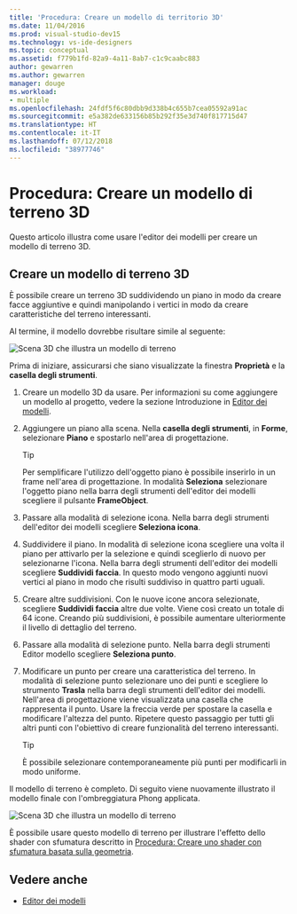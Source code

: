 ```yaml
---
title: 'Procedura: Creare un modello di territorio 3D'
ms.date: 11/04/2016
ms.prod: visual-studio-dev15
ms.technology: vs-ide-designers
ms.topic: conceptual
ms.assetid: f779b1fd-82a9-4a11-8ab7-c1c9caabc883
author: gewarren
ms.author: gewarren
manager: douge
ms.workload:
- multiple
ms.openlocfilehash: 24fdf5f6c80dbb9d338b4c655b7cea05592a91ac
ms.sourcegitcommit: e5a382de633156b85b292f35e3d740f817715d47
ms.translationtype: HT
ms.contentlocale: it-IT
ms.lasthandoff: 07/12/2018
ms.locfileid: "38977746"
---
```

# <a name="how-to-model-3d-terrain"></a>Procedura: Creare un modello di terreno 3D

Questo articolo illustra come usare l'editor dei modelli per creare un modello di terreno 3D.

## <a name="create-a-3d-terrain-model"></a>Creare un modello di terreno 3D

È possibile creare un terreno 3D suddividendo un piano in modo da creare facce aggiuntive e quindi manipolando i vertici in modo da creare caratteristiche del terreno interessanti.

Al termine, il modello dovrebbe risultare simile al seguente:

![Scena 3D che illustra un modello di terreno](../designers/media/digit-terrain-model.png)

Prima di iniziare, assicurarsi che siano visualizzate la finestra **Proprietà** e la **casella degli strumenti**.

1.  Creare un modello 3D da usare. Per informazioni su come aggiungere un modello al progetto, vedere la sezione Introduzione in [Editor dei modelli](../designers/model-editor.md).

2.  Aggiungere un piano alla scena. Nella **casella degli strumenti**, in **Forme**, selezionare **Piano** e spostarlo nell'area di progettazione.

    > [!TIP]
    > Per semplificare l'utilizzo dell'oggetto piano è possibile inserirlo in un frame nell'area di progettazione. In modalità **Seleziona** selezionare l'oggetto piano nella barra degli strumenti dell'editor dei modelli scegliere il pulsante **FrameObject**.

3.  Passare alla modalità di selezione icona. Nella barra degli strumenti dell'editor dei modelli scegliere **Seleziona icona**.

4.  Suddividere il piano. In modalità di selezione icona scegliere una volta il piano per attivarlo per la selezione e quindi sceglierlo di nuovo per selezionarne l'icona. Nella barra degli strumenti dell'editor dei modelli scegliere **Suddividi faccia**. In questo modo vengono aggiunti nuovi vertici al piano in modo che risulti suddiviso in quattro parti uguali.

5.  Creare altre suddivisioni. Con le nuove icone ancora selezionate, scegliere **Suddividi faccia** altre due volte. Viene così creato un totale di 64 icone. Creando più suddivisioni, è possibile aumentare ulteriormente il livello di dettaglio del terreno.

6.  Passare alla modalità di selezione punto. Nella barra degli strumenti Editor modello scegliere **Seleziona punto**.

7.  Modificare un punto per creare una caratteristica del terreno. In modalità di selezione punto selezionare uno dei punti e scegliere lo strumento **Trasla** nella barra degli strumenti dell'editor dei modelli. Nell'area di progettazione viene visualizzata una casella che rappresenta il punto. Usare la freccia verde per spostare la casella e modificare l'altezza del punto. Ripetere questo passaggio per tutti gli altri punti con l'obiettivo di creare funzionalità del terreno interessanti.

    > [!TIP]
    > È possibile selezionare contemporaneamente più punti per modificarli in modo uniforme.

Il modello di terreno è completo. Di seguito viene nuovamente illustrato il modello finale con l'ombreggiatura Phong applicata.

![Scena 3D che illustra un modello di terreno](../designers/media/digit-terrain-model.png)

È possibile usare questo modello di terreno per illustrare l'effetto dello shader con sfumatura descritto in [Procedura: Creare uno shader con sfumatura basata sulla geometria](../designers/how-to-create-a-geometry-based-gradient-shader.md).

## <a name="see-also"></a>Vedere anche

- [Editor dei modelli](../designers/model-editor.md)